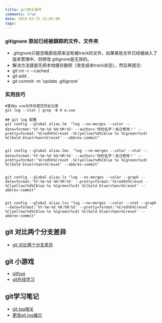```yaml
---
title: git相关操作
comments: true
date: 2019-03-25 15:05:06
tags:
---
```



### gitignore 添加已经被跟踪的文件、文件夹
* .gitignore只能忽略那些原来没有被track的文件，如果某些文件已经被纳入了版本管理中，则修改.gitignore是无效的。
* 解决方法就是先把本地缓存删除（改变成未track状态），然后再提交:
* git rm -r --cached .
* git add .
* git commit -m 'update .gitignore'


### 实用技巧
```shell
#查询a.vue文件的提交历史记录
git log --stat | grep -B 6 a.vue  

## git log 配置
git config --global alias.lm  "log --no-merges --color --date=format:'%Y-%m-%d %H:%M:%S' --author='你的名字！自己修改！' --pretty=format:'%Cred%h%Creset -%C(yellow)%d%Cblue %s %Cgreen(%cd) %C(bold blue)<%an>%Creset' --abbrev-commit"


git config --global alias.lms  "log --no-merges --color --stat --date=format:'%Y-%m-%d %H:%M:%S' --author='你的名字！自己修改！' --pretty=format:'%Cred%h%Creset -%C(yellow)%d%Cblue %s %Cgreen(%cd) %C(bold blue)<%an>%Creset' --abbrev-commit"


git config --global alias.ls "log --no-merges --color --graph --date=format:'%Y-%m-%d %H:%M:%S' --pretty=format:'%Cred%h%Creset -%C(yellow)%d%Cblue %s %Cgreen(%cd) %C(bold blue)<%an>%Creset' --abbrev-commit"


git config --global alias.lss "log --no-merges --color --stat --graph --date=format:'%Y-%m-%d %H:%M:%S' --pretty=format:'%Cred%h%Creset -%C(yellow)%d%Cblue %s %Cgreen(%cd) %C(bold blue)<%an>%Creset' --abbrev-commit"
```
 <!-- more -->


##  git 对比两个分支差异
- [git 对比两个分支差异](https://blog.csdn.net/u011240877/article/details/52586664)

##  git 小游戏
- [githug](https://www.jianshu.com/p/482b32716bbe)
- [git在线学习](https://learngitbranching.js.org/?demo)

## git学习笔记
- [git tag相关](https://www.cnblogs.com/wufangfang/p/6086239.html)
- [更改git log展示](https://www.cnblogs.com/bellkosmos/p/5923439.html)
 